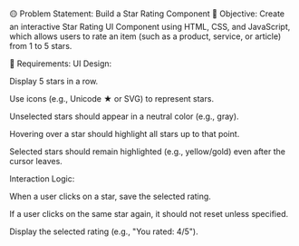 🟡 Problem Statement: Build a Star Rating Component
📌 Objective:
Create an interactive Star Rating UI Component using HTML, CSS, and JavaScript, which allows users to rate an item (such as a product, service, or article) from 1 to 5 stars.

🎯 Requirements:
UI Design:

Display 5 stars in a row.

Use icons (e.g., Unicode ★ or SVG) to represent stars.

Unselected stars should appear in a neutral color (e.g., gray).

Hovering over a star should highlight all stars up to that point.

Selected stars should remain highlighted (e.g., yellow/gold) even after the cursor leaves.

Interaction Logic:

When a user clicks on a star, save the selected rating.

If a user clicks on the same star again, it should not reset unless specified.

Display the selected rating (e.g., "You rated: 4/5").